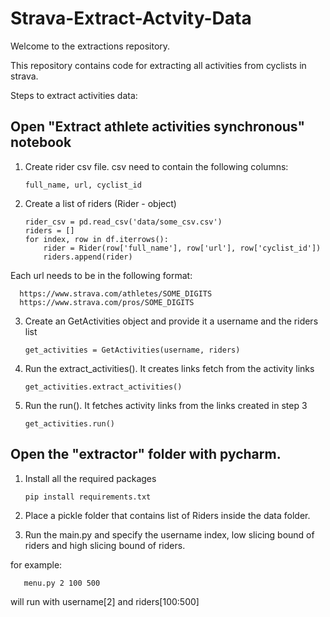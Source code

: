 # Strava-Extract-Actvity-Data

Welcome to the extractions repository.

This repository contains code for extracting all activities from cyclists in strava.

Steps to extract activities data:

## Open "Extract athlete activities synchronous" notebook

1. Create rider csv file. csv need to contain the following columns:

       full_name, url, cyclist_id

2. Create a list of riders (Rider - object)
    
       rider_csv = pd.read_csv('data/some_csv.csv')
       riders = []
       for index, row in df.iterrows():
           rider = Rider(row['full_name'], row['url'], row['cyclist_id'])
           riders.append(rider)
        
Each url needs to be in the following format:

      https://www.strava.com/athletes/SOME_DIGITS 
      https://www.strava.com/pros/SOME_DIGITS 
       
      
3. Create an GetActivities object and provide it a username and the riders list

       get_activities = GetActivities(username, riders)

4. Run the extract_activities(). It creates links fetch from the activity links

       get_activities.extract_activities()
       
5. Run the run(). It fetches activity links from the links created in step 3

       get_activities.run()
       

## Open the "extractor" folder with pycharm.

1. Install all the required packages

       pip install requirements.txt

2. Place a pickle folder that contains list of Riders inside the data folder.

3. Run the main.py and specify the username index, low slicing bound of riders and high slicing bound of riders. 

for example:

       menu.py 2 100 500

 will run with username[2] and riders[100:500]

